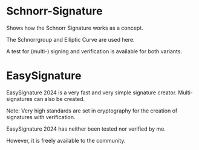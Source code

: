# Schnorr-Signature

Shows how the Schnorr Signature works as a concept. 

The Schnorrgroup and Elliptic Curve are used here.

A test for (multi-) signing and verification is available for both variants.

# EasySignature

EasySignature 2024 is a very fast and very simple signature creator. Multi-signatures can also be created.

Note: Very high standards are set in cryptography for the creation of signatures with verification. 

EasySignature 2024 has neither been tested nor verified by me. 

However, it is freely available to the community.
